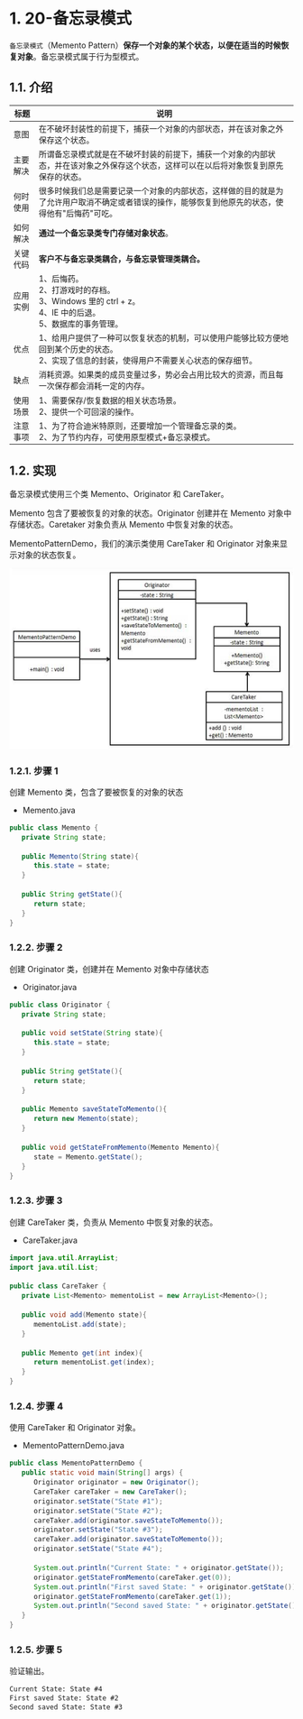 # 1. 20-备忘录模式

`备忘录模式`（Memento Pattern）**保存一个对象的某个状态，以便在适当的时候恢复对象**。备忘录模式属于行为型模式。

## 1.1. 介绍

标题 | 说明
---|---
意图 | 在不破坏封装性的前提下，捕获一个对象的内部状态，并在该对象之外保存这个状态。
主要解决 | 所谓备忘录模式就是在不破坏封装的前提下，捕获一个对象的内部状态，并在该对象之外保存这个状态，这样可以在以后将对象恢复到原先保存的状态。
何时使用 | 很多时候我们总是需要记录一个对象的内部状态，这样做的目的就是为了允许用户取消不确定或者错误的操作，能够恢复到他原先的状态，使得他有"后悔药"可吃。
如何解决 | **通过一个备忘录类专门存储对象状态**。
关键代码 | **客户不与备忘录类耦合，与备忘录管理类耦合。**
应用实例 | 1、后悔药。<br> 2、打游戏时的存档。<br> 3、Windows 里的 ctrl + z。<br> 4、IE 中的后退。<br> 5、数据库的事务管理。
优点 | 1、给用户提供了一种可以恢复状态的机制，可以使用户能够比较方便地回到某个历史的状态。<br> 2、实现了信息的封装，使得用户不需要关心状态的保存细节。 
缺点 | 消耗资源。如果类的成员变量过多，势必会占用比较大的资源，而且每一次保存都会消耗一定的内存。
使用场景 | 1、需要保存/恢复数据的相关状态场景。<br> 2、提供一个可回滚的操作。
注意事项 | 1、为了符合迪米特原则，还要增加一个管理备忘录的类。<br> 2、为了节约内存，可使用原型模式+备忘录模式。

## 1.2. 实现

备忘录模式使用三个类 Memento、Originator 和 CareTaker。

Memento 包含了要被恢复的对象的状态。Originator 创建并在 Memento 对象中存储状态。Caretaker 对象负责从 Memento 中恢复对象的状态。

MementoPatternDemo，我们的演示类使用 CareTaker 和 Originator 对象来显示对象的状态恢复。

![备忘录模式的 UML 图](pics/20220401141851539_1377569570.png)

### 1.2.1. 步骤 1

创建 Memento 类，包含了要被恢复的对象的状态

* Memento.java

```java
public class Memento {
   private String state;

   public Memento(String state){
      this.state = state;
   }

   public String getState(){
      return state;
   }
}
```

### 1.2.2. 步骤 2

创建 Originator 类，创建并在 Memento 对象中存储状态

* Originator.java

```java
public class Originator {
   private String state;

   public void setState(String state){
      this.state = state;
   }

   public String getState(){
      return state;
   }

   public Memento saveStateToMemento(){
      return new Memento(state);
   }

   public void getStateFromMemento(Memento Memento){
      state = Memento.getState();
   }
}
```

### 1.2.3. 步骤 3

创建 CareTaker 类，负责从 Memento 中恢复对象的状态。

* CareTaker.java

```java
import java.util.ArrayList;
import java.util.List;

public class CareTaker {
   private List<Memento> mementoList = new ArrayList<Memento>();

   public void add(Memento state){
      mementoList.add(state);
   }

   public Memento get(int index){
      return mementoList.get(index);
   }
}
```

### 1.2.4. 步骤 4

使用 CareTaker 和 Originator 对象。

* MementoPatternDemo.java

```java
public class MementoPatternDemo {
   public static void main(String[] args) {
      Originator originator = new Originator();
      CareTaker careTaker = new CareTaker();
      originator.setState("State #1");
      originator.setState("State #2");
      careTaker.add(originator.saveStateToMemento());
      originator.setState("State #3");
      careTaker.add(originator.saveStateToMemento());
      originator.setState("State #4");

      System.out.println("Current State: " + originator.getState());
      originator.getStateFromMemento(careTaker.get(0));
      System.out.println("First saved State: " + originator.getState());
      originator.getStateFromMemento(careTaker.get(1));
      System.out.println("Second saved State: " + originator.getState());
   }
}
```

### 1.2.5. 步骤 5

验证输出。

```
Current State: State #4
First saved State: State #2
Second saved State: State #3
```